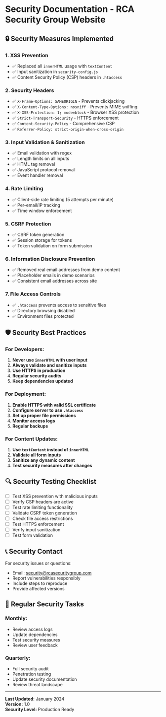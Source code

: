 # Security Documentation - RCA Security Group Website

## 🔒 Security Measures Implemented

### 1. **XSS Prevention**
- ✅ Replaced all `innerHTML` usage with `textContent`
- ✅ Input sanitization in `security-config.js`
- ✅ Content Security Policy (CSP) headers in `.htaccess`

### 2. **Security Headers**
- ✅ `X-Frame-Options: SAMEORIGIN` - Prevents clickjacking
- ✅ `X-Content-Type-Options: nosniff` - Prevents MIME sniffing
- ✅ `X-XSS-Protection: 1; mode=block` - Browser XSS protection
- ✅ `Strict-Transport-Security` - HTTPS enforcement
- ✅ `Content-Security-Policy` - Comprehensive CSP
- ✅ `Referrer-Policy: strict-origin-when-cross-origin`

### 3. **Input Validation & Sanitization**
- ✅ Email validation with regex
- ✅ Length limits on all inputs
- ✅ HTML tag removal
- ✅ JavaScript protocol removal
- ✅ Event handler removal

### 4. **Rate Limiting**
- ✅ Client-side rate limiting (5 attempts per minute)
- ✅ Per-email/IP tracking
- ✅ Time window enforcement

### 5. **CSRF Protection**
- ✅ CSRF token generation
- ✅ Session storage for tokens
- ✅ Token validation on form submission

### 6. **Information Disclosure Prevention**
- ✅ Removed real email addresses from demo content
- ✅ Placeholder emails in demo scenarios
- ✅ Consistent email addresses across site

### 7. **File Access Controls**
- ✅ `.htaccess` prevents access to sensitive files
- ✅ Directory browsing disabled
- ✅ Environment files protected

## 🛡️ Security Best Practices

### **For Developers:**
1. **Never use `innerHTML` with user input**
2. **Always validate and sanitize inputs**
3. **Use HTTPS in production**
4. **Regular security audits**
5. **Keep dependencies updated**

### **For Deployment:**
1. **Enable HTTPS with valid SSL certificate**
2. **Configure server to use `.htaccess`**
3. **Set up proper file permissions**
4. **Monitor access logs**
5. **Regular backups**

### **For Content Updates:**
1. **Use `textContent` instead of `innerHTML`**
2. **Validate all form inputs**
3. **Sanitize any dynamic content**
4. **Test security measures after changes**

## 🔍 Security Testing Checklist

- [ ] Test XSS prevention with malicious inputs
- [ ] Verify CSP headers are active
- [ ] Test rate limiting functionality
- [ ] Validate CSRF token generation
- [ ] Check file access restrictions
- [ ] Test HTTPS enforcement
- [ ] Verify input sanitization
- [ ] Test form validation

## 📞 Security Contact

For security issues or questions:
- Email: security@rcasecuritygroup.com
- Report vulnerabilities responsibly
- Include steps to reproduce
- Provide affected versions

## 🔄 Regular Security Tasks

### **Monthly:**
- Review access logs
- Update dependencies
- Test security measures
- Review user feedback

### **Quarterly:**
- Full security audit
- Penetration testing
- Update security documentation
- Review threat landscape

---

**Last Updated:** January 2024  
**Version:** 1.0  
**Security Level:** Production Ready
